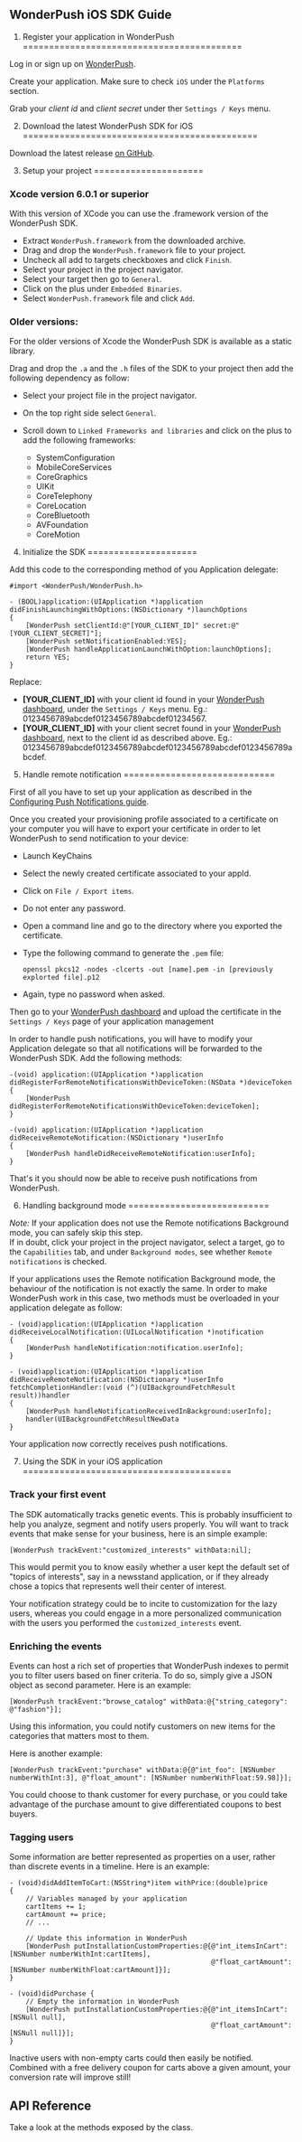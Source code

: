 WonderPush iOS SDK Guide
------------------------

1. Register your application in WonderPush
==========================================

Log in or sign up on [WonderPush](http://www.wonderpush.com).

Create your application.
Make sure to check `iOS` under the `Platforms` section.

Grab your *client id* and *client secret* under ther `Settings / Keys` menu.

2. Download the latest WonderPush SDK for iOS
=============================================

Download the latest release [on GitHub](https://github.com/wonderpush/wonderpush-ios-sdk/releases/latest).

3. Setup your project
=====================

### Xcode version 6.0.1 or superior

With this version of XCode you can use the .framework version of the WonderPush SDK.

- Extract `WonderPush.framework` from the downloaded archive.
- Drag and drop the `WonderPush.framework` file to your project.
- Uncheck all add to targets checkboxes and click `Finish`.
- Select your project in the project navigator.
- Select your target then go to `General`.
- Click on the plus under `Embedded Binaries`.
- Select `WonderPush.framework` file and click `Add`.

### Older versions:

For the older versions of Xcode the WonderPush SDK is available as a static library.

Drag and drop the `.a` and the `.h` files of the SDK to your project then add the following dependency as follow:

- Select your project file in the project navigator.
- On the top right side select `General`.
- Scroll down to `Linked Frameworks and libraries` and click on the plus to add the following frameworks:

    - SystemConfiguration
    - MobileCoreServices
    - CoreGraphics
    - UIKit
    - CoreTelephony
    - CoreLocation
    - CoreBluetooth
    - AVFoundation
    - CoreMotion

4. Initialize the SDK
=====================

Add this code to the corresponding method of you Application delegate:

    #import <WonderPush/WonderPush.h>

    - (BOOL)application:(UIApplication *)application didFinishLaunchingWithOptions:(NSDictionary *)launchOptions
    {
        [WonderPush setClientId:@"[YOUR_CLIENT_ID]" secret:@"[YOUR_CLIENT_SECRET]"];
        [WonderPush setNotificationEnabled:YES];
        [WonderPush handleApplicationLaunchWithOption:launchOptions];
        return YES;
    }

Replace:

- **[YOUR_CLIENT_ID]** with your client id found in your [WonderPush dashboard](https://dashboard.wonderpush.com/), under the `Settings / Keys` menu.
  Eg.: 0123456789abcdef0123456789abcdef01234567.
- **[YOUR_CLIENT_ID]** with your client secret found in your [WonderPush dashboard](https://dashboard.wonderpush.com/), next to the client id as described above.
  Eg.: 0123456789abcdef0123456789abcdef0123456789abcdef0123456789abcdef.

5. Handle remote notification
=============================

First of all you have to set up your application as described in the [Configuring Push Notifications guide](https://developer.apple.com/library/ios/documentation/IDEs/Conceptual/AppDistributionGuide/ConfiguringPushNotifications/ConfiguringPushNotifications.html#//apple_ref/doc/uid/TP40012582-CH32-SW1).

Once you created your provisioning profile associated to a certificate on your computer you will have to export your certificate
in order to let WonderPush to send notification to your device:

- Launch KeyChains
- Select the newly created certificate associated to your appId.
- Click on `File / Export items`.
- Do not enter any password.
- Open a command line and go to the directory where you exported the certificate.
- Type the following command to generate the `.pem` file:

      openssl pkcs12 -nodes -clcerts -out [name].pem -in [previously explorted file].p12

- Again, type no password when asked.

Then go to your [WonderPush dashboard](https://dashboard.wonderpush.com/) and upload the certificate in the `Settings / Keys` page of your application management

In order to handle push notifications, you will have to modify your Application delegate so that all notifications will be forwarded to the WonderPush SDK.
Add the following methods:

    -(void) application:(UIApplication *)application didRegisterForRemoteNotificationsWithDeviceToken:(NSData *)deviceToken
    {
        [WonderPush didRegisterForRemoteNotificationsWithDeviceToken:deviceToken];
    }

    -(void) application:(UIApplication *)application didReceiveRemoteNotification:(NSDictionary *)userInfo
    {
        [WonderPush handleDidReceiveRemoteNotification:userInfo];
    }

That's it you should now be able to receive push notifications from WonderPush.

6. Handling background mode
===========================

*Note:* If your application does not use the Remote notifications Background mode, you can safely skip this step.  
If in doubt, click your project in the project navigator, select a target, go to the `Capabilities` tab, and under `Background modes`, see whether `Remote notifications` is checked.

If your applications uses the Remote notification Background mode, the behaviour of the notification is not exactly the same.
In order to make WonderPush work in this case, two methods must be overloaded in your application delegate as follow:

    - (void)application:(UIApplication *)application didReceiveLocalNotification:(UILocalNotification *)notification
    {
        [WonderPush handleNotification:notification.userInfo];
    }

    - (void)application:(UIApplication *)application didReceiveRemoteNotification:(NSDictionary *)userInfo fetchCompletionHandler:(void (^)(UIBackgroundFetchResult result))handler
    {
        [WonderPush handleNotificationReceivedInBackground:userInfo];
        handler(UIBackgroundFetchResultNewData
    }

Your application now correctly receives push notifications.

7. Using the SDK in your iOS application
========================================

### Track your first event

The SDK automatically tracks genetic events. This is probably insufficient to help you analyze, segment and notify users properly.
You will want to track events that make sense for your business, here is an simple example:

    [WonderPush trackEvent:"customized_interests" withData:nil];

This would permit you to know easily whether a user kept the default set of "topics of interests", say in a newsstand application, or if they already chose a topics that represents well their center of interest.

Your notification strategy could be to incite to customization for the lazy users, whereas you could engage in a more personalized communication with the users you performed the `customized_interests` event.

### Enriching the events

Events can host a rich set of properties that WonderPush indexes to permit you to filter users based on finer criteria.
To do so, simply give a JSON object as second parameter. Here is an example:

    [WonderPush trackEvent:"browse_catalog" withData:@{"string_category": @"fashion"}];

Using this information, you could notify customers on new items for the categories that matters most to them.

Here is another example:

    [WonderPush trackEvent:"purchase" withData:@{@"int_foo": [NSNumber numberWithInt:3], @"float_amount": [NSNumber numberWithFloat:59.98]}];

You could choose to thank customer for every purchase, or you could take advantage of the purchase amount to give differentiated coupons to best buyers.

### Tagging users

Some information are better represented as properties on a user, rather than discrete events in a timeline.
Here is an example:

    - (void)didAddItemToCart:(NSString*)item withPrice:(double)price
    {
        // Variables managed by your application
        cartItems += 1;
        cartAmount += price;
        // ...

        // Update this information in WonderPush
        [WonderPush putInstallationCustomProperties:@{@"int_itemsInCart": [NSNumber numberWithInt:cartItems],
                                                      @"float_cartAmount": [NSNumber numberWithFloat:cartAmount]}];
    }

    - (void)didPurchase {
        // Empty the information in WonderPush
        [WonderPush putInstallationCustomProperties:@{@"int_itemsInCart": [NSNull null],
                                                      @"float_cartAmount": [NSNull null]}];
    }

Inactive users with non-empty carts could then easily be notified. Combined with a free delivery coupon for carts above a given amount, your conversion rate will improve still!



API Reference
-------------

Take a look at the methods exposed by the <WonderPush> class.
